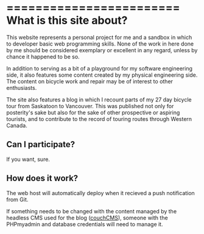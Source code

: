 ========================
What is this site about?
========================

This website represents a personal project for me and a sandbox in which to
developer basic web programming skills.  None of the work in here done by me
should be considered exemplary or excellent in any regard, unless by chance it
happened to be so.  

In addition to serving as a bit of a playground for my software engineering
side, it also features some content created by my physical engineering side.
The content on bicycle work and repair may be of interest to other enthusiasts.  

The site also features a blog in which I recount parts of my 27 day bicycle
tour from Saskatoon to Vancouver.  This was published not only for posterity's
sake but also for the sake of other prospective or aspiring tourists, and to
contribute to the record of touring routes through Western Canada.  

Can I participate?
------------------
If you want, sure.

How does it work?
-----------------
The web host will automatically deploy when it recieved a push notification
from Git.

If something needs to be changed with the content managed by the headless CMS
used for the blog (<a href="https://www.couchcms.com/">couchCMS</a>), someone with the PHPmyadmin and database
credentials will need to manage it.
